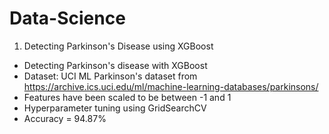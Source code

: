 # Data-Science

1. Detecting Parkinson's Disease using XGBoost

- Detecting Parkinson's disease with XGBoost
- Dataset: UCI ML Parkinson's dataset from https://archive.ics.uci.edu/ml/machine-learning-databases/parkinsons/
- Features have been scaled to be between -1 and 1
- Hyperparameter tuning using GridSearchCV
- Accuracy = 94.87%

